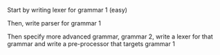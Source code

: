 Start by writing lexer for grammar 1 (easy)

Then, write parser for grammar 1

Then specify more advanced grammar, grammar 2, write a lexer for that grammar and write a pre-processor that targets grammar 1